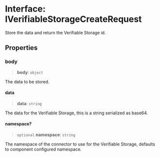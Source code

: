 # Interface: IVerifiableStorageCreateRequest

Store the data and return the Verifiable Storage id.

## Properties

### body

> **body**: `object`

The data to be stored.

#### data

> **data**: `string`

The data for the Verifiable Storage, this is a string serialized as base64.

#### namespace?

> `optional` **namespace**: `string`

The namespace of the connector to use for the Verifiable Storage, defaults to component configured namespace.
